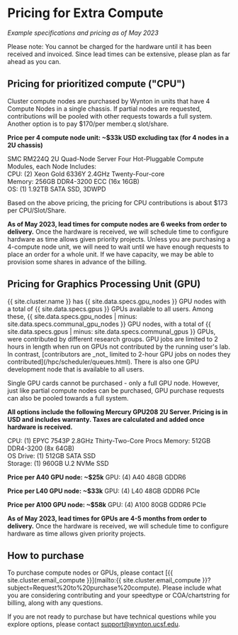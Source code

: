 # Pricing for Extra Compute

_Example specifications and pricing as of May 2023_

Please note: You cannot be charged for the hardware until it has been received and invoiced. Since lead times can be extensive, please plan as far ahead as you can. 

## Pricing for prioritized compute ("CPU")

Cluster compute nodes are purchased by Wynton in units that have 4 Compute Nodes in a single chassis. If partial nodes are requested, contributions will be pooled with other requests towards a full system. Another option is to pay $170/per member.q slot/share. 

**Price per 4 compute node unit: ~$33k USD excluding tax (for 4 nodes in a 2U chassis)**

SMC RM224Q 2U Quad-Node Server 
Four Hot-Pluggable Compute Modules, each Node Includes:  
CPU: (2) Xeon Gold 6336Y 2.4GHz Twenty-Four-core  
Memory: 256GB DDR4-3200 ECC (16x 16GB)  
OS: (1) 1.92TB SATA SSD, 3DWPD 

Based on the above pricing, the pricing for CPU contributions is about $173 per CPU/Slot/Share.

**As of May 2023, lead times for compute nodes are 6 weeks from order to delivery.** Once the hardware is received, we will schedule time to configure hardware as time allows given priority projects. Unless you are purchasing a 4-compute node unit, we will need to wait until we have enough requests to place an order for a whole unit. If we have capacity, we may be able to provision some shares in advance of the billing. 

## Pricing for Graphics Processing Unit (GPU)

<div class="alert alert-info" role="alert" markdown="1">
{{ site.cluster.name }} has {{ site.data.specs.gpu_nodes }} GPU nodes with a total of {{ site.data.specs.gpus }} GPUs available to all users. Among these, {{ site.data.specs.gpu_nodes | minus: site.data.specs.communal_gpu_nodes }} GPU nodes, with a total of {{ site.data.specs.gpus | minus: site.data.specs.communal_gpus }} GPUs, were contributed by different research groups. GPU jobs are limited to 2 hours in length when run on GPUs not contributed by the running user's lab.  In contrast, [contributors are _not_ limited to 2-hour GPU jobs on nodes they contributed](/hpc/scheduler/queues.html). There is also one GPU development node that is available to all users.
</div>

Single GPU cards cannot be purchased - only a full GPU node. However, just like partial compute nodes can be purchased, GPU purchase requests can also be pooled towards a full system. 

**All options include the following Mercury GPU208 2U Server. Pricing is in USD and includes warranty. Taxes are calculated and added once hardware is received.** 

CPU: (1) EPYC 7543P 2.8GHz Thirty-Two-Core Procs 
Memory: 512GB DDR4-3200 (8x 64GB)  
OS Drive: (1) 512GB SATA SSD  
Storage: (1) 960GB U.2 NVMe SSD  

**Price per A40 GPU node: ~$25k**
GPU: (4) A40 48GB GDDR6

**Price per L40 GPU node: ~$33k**
GPU: (4) L40 48GB GDDR6 PCIe

**Price per A100 GPU node: ~$58k**
GPU: (4) A100 80GB GDDR6 PCIe 

**As of May 2023, lead times for GPUs are 4-5 months from order to delivery.** Once the hardware is received, we will schedule time to configure hardware as time allows given priority projects.  

## How to purchase

To purchase compute nodes or GPUs, please contact [{{ site.cluster.email_compute }}](mailto:{{ site.cluster.email_compute }}?subject=Request%20to%20purchase%20compute). Please include what you are considering contributing and your speedtype or COA/chartstring for billing, along with any questions.

If you are not ready to purchase but have technical questions while you explore options, please contact support@wynton.ucsf.edu. 
